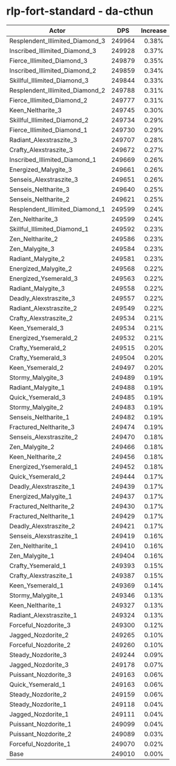 # rlp-fort-standard - da-cthun
| Actor | DPS | Increase |
|---|:---:|:---:|
|Resplendent_Illimited_Diamond_3|249964|0.38%|
|Inscribed_Illimited_Diamond_3|249928|0.37%|
|Fierce_Illimited_Diamond_3|249879|0.35%|
|Inscribed_Illimited_Diamond_2|249859|0.34%|
|Skillful_Illimited_Diamond_3|249844|0.33%|
|Resplendent_Illimited_Diamond_2|249788|0.31%|
|Fierce_Illimited_Diamond_2|249777|0.31%|
|Keen_Neltharite_3|249745|0.30%|
|Skillful_Illimited_Diamond_2|249734|0.29%|
|Fierce_Illimited_Diamond_1|249730|0.29%|
|Radiant_Alexstraszite_3|249707|0.28%|
|Crafty_Alexstraszite_3|249672|0.27%|
|Inscribed_Illimited_Diamond_1|249669|0.26%|
|Energized_Malygite_3|249661|0.26%|
|Senseis_Alexstraszite_3|249651|0.26%|
|Senseis_Neltharite_3|249640|0.25%|
|Senseis_Neltharite_2|249621|0.25%|
|Resplendent_Illimited_Diamond_1|249599|0.24%|
|Zen_Neltharite_3|249599|0.24%|
|Skillful_Illimited_Diamond_1|249592|0.23%|
|Zen_Neltharite_2|249586|0.23%|
|Zen_Malygite_3|249584|0.23%|
|Radiant_Malygite_2|249581|0.23%|
|Energized_Malygite_2|249568|0.22%|
|Energized_Ysemerald_3|249563|0.22%|
|Radiant_Malygite_3|249558|0.22%|
|Deadly_Alexstraszite_3|249557|0.22%|
|Radiant_Alexstraszite_2|249549|0.22%|
|Crafty_Alexstraszite_2|249534|0.21%|
|Keen_Ysemerald_3|249534|0.21%|
|Energized_Ysemerald_2|249532|0.21%|
|Crafty_Ysemerald_2|249515|0.20%|
|Crafty_Ysemerald_3|249504|0.20%|
|Keen_Ysemerald_2|249497|0.20%|
|Stormy_Malygite_3|249489|0.19%|
|Radiant_Malygite_1|249488|0.19%|
|Quick_Ysemerald_3|249485|0.19%|
|Stormy_Malygite_2|249483|0.19%|
|Senseis_Neltharite_1|249482|0.19%|
|Fractured_Neltharite_3|249474|0.19%|
|Senseis_Alexstraszite_2|249470|0.18%|
|Zen_Malygite_2|249466|0.18%|
|Keen_Neltharite_2|249456|0.18%|
|Energized_Ysemerald_1|249452|0.18%|
|Quick_Ysemerald_2|249444|0.17%|
|Deadly_Alexstraszite_1|249439|0.17%|
|Energized_Malygite_1|249437|0.17%|
|Fractured_Neltharite_2|249430|0.17%|
|Fractured_Neltharite_1|249429|0.17%|
|Deadly_Alexstraszite_2|249421|0.17%|
|Senseis_Alexstraszite_1|249419|0.16%|
|Zen_Neltharite_1|249410|0.16%|
|Zen_Malygite_1|249404|0.16%|
|Crafty_Ysemerald_1|249393|0.15%|
|Crafty_Alexstraszite_1|249387|0.15%|
|Keen_Ysemerald_1|249369|0.14%|
|Stormy_Malygite_1|249346|0.13%|
|Keen_Neltharite_1|249327|0.13%|
|Radiant_Alexstraszite_1|249324|0.13%|
|Forceful_Nozdorite_3|249300|0.12%|
|Jagged_Nozdorite_2|249265|0.10%|
|Forceful_Nozdorite_2|249260|0.10%|
|Steady_Nozdorite_3|249244|0.09%|
|Jagged_Nozdorite_3|249178|0.07%|
|Puissant_Nozdorite_3|249163|0.06%|
|Quick_Ysemerald_1|249163|0.06%|
|Steady_Nozdorite_2|249159|0.06%|
|Steady_Nozdorite_1|249118|0.04%|
|Jagged_Nozdorite_1|249111|0.04%|
|Puissant_Nozdorite_1|249099|0.04%|
|Puissant_Nozdorite_2|249089|0.03%|
|Forceful_Nozdorite_1|249070|0.02%|
|Base|249010|0.00%|
